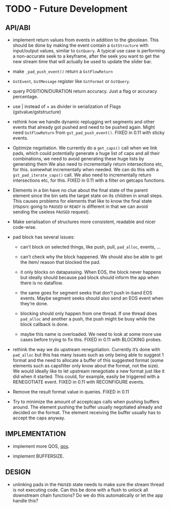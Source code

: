# TODO - Future Development

## API/ABI

- implement return values from events in addition to the gboolean.
This should be done by making the event contain a `GstStructure` with
input/output values, similar to `GstQuery`. A typical use case is
performing a non-accurate seek to a keyframe, after the seek you
want to get the new stream time that will actually be used to update
the slider bar.

- make `_pad_push_event()` return a `GstFlowReturn`

- `GstEvent`, `GstMessage` register like `GstFormat` or `GstQuery`.

- query POSITION/DURATION return accuracy. Just a flag or accuracy
percentage.

- use | instead of + as divider in serialization of Flags
(gstvalue/gststructure)

- rethink how we handle dynamic replugging wrt segments and other
events that already got pushed and need to be pushed again. Might
need `GstFlowReturn` from `gst_pad_push_event()`. FIXED in 0.11 with
sticky events.

- Optimize negotiation. We currently do a `get_caps()` call when we
link pads, which could potentially generate a huge list of caps and
all their combinations, we need to avoid generating these huge lists
by generating them We also need to incrementally return
intersections etc, for this. somewhat incrementally when needed. We
can do this with a `gst_pad_iterate_caps()` call. We also need to
incrementally return intersections etc, for this. FIXED in 0.11 with
a filter on getcaps functions.

- Elements in a bin have no clue about the final state of the parent
element since the bin sets the target state on its children in small
steps. This causes problems for elements that like to know the final
state (rtspsrc going to `PAUSED` or `READY` is different in that we can
avoid sending the useless `PAUSED` request).

- Make serialisation of structures more consistent, readable and nicer
code-wise.

- pad block has several issues:

    - can’t block on selected things, like push, pull, `pad_alloc`,
    events, …

    - can’t check why the block happened. We should also be able to
    get the item/ reason that blocked the pad.

    - it only blocks on datapassing. When EOS, the block never happens
    but ideally should because pad block should inform the app when
    there is no dataflow.

    - the same goes for segment seeks that don’t push in-band EOS
    events. Maybe segment seeks should also send an EOS event when
    they’re done.

    - blocking should only happen from one thread. If one thread does
    `pad_alloc` and another a push, the push might be busy while the
    block callback is done.

    - maybe this name is overloaded. We need to look at some more use
    cases before trying to fix this. FIXED in 0.11 with BLOCKING
    probes.

- rethink the way we do upstream renegotiation. Currently it’s done
with `pad_alloc` but this has many issues such as only being able to
suggest 1 format and the need to allocate a buffer of this suggested
format (some elements such as capsfilter only know about the format,
not the size). We would ideally like to let upstream renegotiate a
new format just like it did when it started. This could, for
example, easily be triggered with a RENEGOTIATE event. FIXED in 0.11
with RECONFIGURE events.

- Remove the result format value in queries. FIXED in 0.11

- Try to minimize the amount of acceptcaps calls when pushing buffers
around. The element pushing the buffer usually negotiated already
and decided on the format. The element receiving the buffer usually
has to accept the caps anyway.

## IMPLEMENTATION

  - implement more QOS, [qos](design/qos.md).

  - implement BUFFERSIZE.

## DESIGN

  - unlinking pads in the `PAUSED` state needs to make sure the stream
    thread is not executing code. Can this be done with a flush to
    unlock all downstream chain functions? Do we do this automatically
    or let the app handle this?
